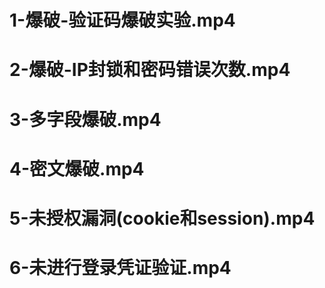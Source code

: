 # 1-爆破-验证码爆破实验.mp4

# 2-爆破-IP封锁和密码错误次数.mp4

# 3-多字段爆破.mp4

# 4-密文爆破.mp4

# 5-未授权漏洞(cookie和session).mp4

# 6-未进行登录凭证验证.mp4